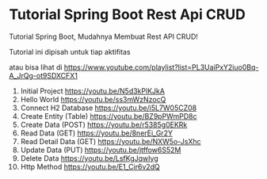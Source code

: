 # Tutorial Spring Boot Rest Api CRUD

Tutorial Spring Boot, Mudahnya Membuat Rest API CRUD!

Tutorial ini dipisah untuk tiap aktifitas

atau bisa lihat di https://www.youtube.com/playlist?list=PL3UaiPxY2iuo0Bq-A_JrQg-ot9SDXCFX1
1. Initial Project https://youtu.be/N5d3kPlKJkA
2. Hello World https://youtu.be/ss3mWzNzocQ
3. Connect H2 Database https://youtu.be/i5L7W05CZ08
4. Create Entity (Table) https://youtu.be/BZ9pPWmPD8c
5. Create Data (POST) https://youtu.be/r5385g0EKRk
6. Read Data (GET) https://youtu.be/8nerEi_Gr2Y
7. Read Detail Data (GET) https://youtu.be/NXW5o-JsXhc
8. Update Data (PUT) https://youtu.be/jtffow6S52M
9. Delete Data https://youtu.be/LsfKgJqwIyg
10. Http Method https://youtu.be/E1_Cir6v2dQ

  